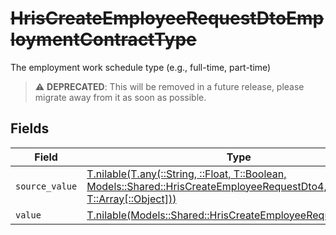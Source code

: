 # ~~HrisCreateEmployeeRequestDtoEmploymentContractType~~

The employment work schedule type (e.g., full-time, part-time)

> :warning: **DEPRECATED**: This will be removed in a future release, please migrate away from it as soon as possible.


## Fields

| Field                                                                                                                                                                                | Type                                                                                                                                                                                 | Required                                                                                                                                                                             | Description                                                                                                                                                                          |
| ------------------------------------------------------------------------------------------------------------------------------------------------------------------------------------ | ------------------------------------------------------------------------------------------------------------------------------------------------------------------------------------ | ------------------------------------------------------------------------------------------------------------------------------------------------------------------------------------ | ------------------------------------------------------------------------------------------------------------------------------------------------------------------------------------ |
| `source_value`                                                                                                                                                                       | [T.nilable(T.any(::String, ::Float, T::Boolean, Models::Shared::HrisCreateEmployeeRequestDto4, T::Array[::Object]))](../../models/shared/hriscreateemployeerequestdtosourcevalue.md) | :heavy_minus_sign:                                                                                                                                                                   | N/A                                                                                                                                                                                  |
| `value`                                                                                                                                                                              | [T.nilable(Models::Shared::HrisCreateEmployeeRequestDtoValue)](../../models/shared/hriscreateemployeerequestdtovalue.md)                                                             | :heavy_minus_sign:                                                                                                                                                                   | N/A                                                                                                                                                                                  |